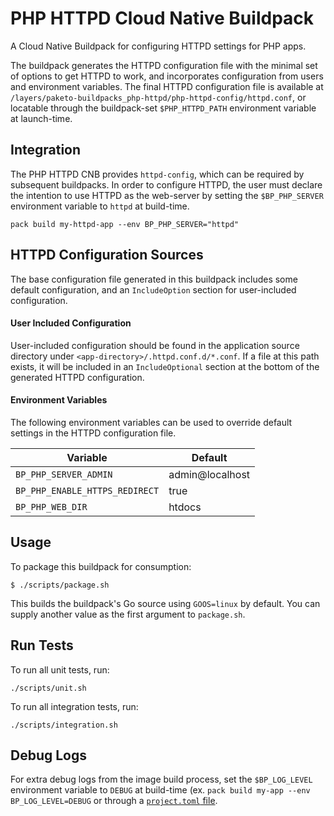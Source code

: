 # PHP HTTPD Cloud Native Buildpack
A Cloud Native Buildpack for configuring HTTPD settings for PHP apps.

The buildpack generates the HTTPD configuration file
with the minimal set of options to get HTTPD to work, and incorporates
configuration from users and environment variables. The final HTTPD configuration file
is available at
`/layers/paketo-buildpacks_php-httpd/php-httpd-config/httpd.conf`, or
locatable through the buildpack-set `$PHP_HTTPD_PATH` environment variable at launch-time.

## Integration

The PHP HTTPD CNB provides `httpd-config`, which can be required by subsequent
buildpacks. In order to configure HTTPD, the user must declare the intention to
use HTTPD as the web-server by setting the `$BP_PHP_SERVER` environment
variable to `httpd` at build-time.

```shell
pack build my-httpd-app --env BP_PHP_SERVER="httpd"
```

## HTTPD Configuration Sources
The base configuration file generated in this buildpack includes some default
configuration, and an `IncludeOption` section for user-included configuration.

#### User Included Configuration
User-included configuration should be found in the application source directory
under `<app-directory>/.httpd.conf.d/*.conf`. If a file at this path exists, it
will be included in an `IncludeOptional` section at the bottom of the generated
HTTPD configuration.

#### Environment Variables
The following environment variables can be used to override default settings in
the HTTPD configuration file.

| Variable | Default |
| -------- | -------- |
| `BP_PHP_SERVER_ADMIN`     | admin@localhost    |
| `BP_PHP_ENABLE_HTTPS_REDIRECT`   | true    |
| `BP_PHP_WEB_DIR`    | htdocs    |

## Usage

To package this buildpack for consumption:

```
$ ./scripts/package.sh
```

This builds the buildpack's Go source using `GOOS=linux` by default. You can
supply another value as the first argument to `package.sh`.

## Run Tests

To run all unit tests, run:
```
./scripts/unit.sh
```

To run all integration tests, run:
```
./scripts/integration.sh
```

## Debug Logs
For extra debug logs from the image build process, set the `$BP_LOG_LEVEL`
environment variable to `DEBUG` at build-time (ex. `pack build my-app --env
BP_LOG_LEVEL=DEBUG` or through a  [`project.toml`
file](https://github.com/buildpacks/spec/blob/main/extensions/project-descriptor.md).
